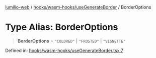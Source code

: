 [lumilio-web](../../../../modules.md) / [hooks/wasm-hooks/useGenerateBorder](../index.md) / BorderOptions

# Type Alias: BorderOptions

> **BorderOptions** = `"COLORED"` \| `"FROSTED"` \| `"VIGNETTE"`

Defined in: [hooks/wasm-hooks/useGenerateBorder.tsx:7](https://github.com/EdwinZhanCN/Lumilio-Photos/blob/87d62aab38919e216231c72a6e5a6bce24754b5d/web/src/hooks/wasm-hooks/useGenerateBorder.tsx#L7)
